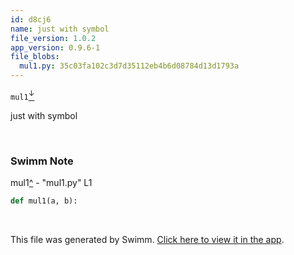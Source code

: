 ```yaml
---
id: d8cj6
name: just with symbol
file_version: 1.0.2
app_version: 0.9.6-1
file_blobs:
  mul1.py: 35c03fa102c3d7d35112eb4b6d08784d13d1793a
---
```


`mul1`[<sup id="Z8p7yY">↓</sup>](#f-Z8p7yY)

just with symbol

<br/>

<!-- THIS IS AN AUTOGENERATED SECTION. DO NOT EDIT THIS SECTION DIRECTLY -->
### Swimm Note

<span id="f-Z8p7yY">mul1</span>[^](#Z8p7yY) - "mul1.py" L1
```python
def mul1(a, b):
```

<br/>

This file was generated by Swimm. [Click here to view it in the app](http://localhost:5000/repos/Z2l0aHViJTNBJTNBdDElM0ElM0FlcmFuLXN3aW1t/docs/d8cj6).